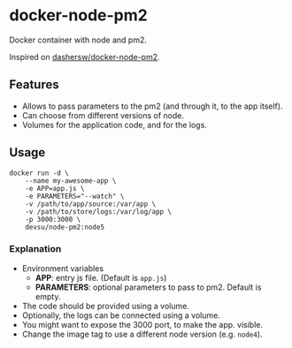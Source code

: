 # docker-node-pm2
Docker container with node and pm2.

Inspired on [dashersw/docker-node-pm2](https://github.com/dashersw/docker-node-pm2).

## Features

- Allows to pass parameters to the pm2 (and through it, to the app itself).
- Can choose from different versions of node.
- Volumes for the application code, and for the logs.

## Usage

```
docker run -d \
    --name my-awesome-app \
    -e APP=app.js \
    -e PARAMETERS="--watch" \
    -v /path/to/app/source:/var/app \
    -v /path/to/store/logs:/var/log/app \
    -p 3000:3000 \
    devsu/node-pm2:node5
```

### Explanation

- Environment variables 
	- **APP**: entry js file. (Default is `app.js`)
	- **PARAMETERS**: optional parameters to pass to pm2. Default is empty.
- The code should be provided using a volume.
- Optionally, the logs can be connected using a volume.
- You might want to expose the 3000 port, to make the app. visible.
- Change the image tag to use a different node version (e.g. `node4`).